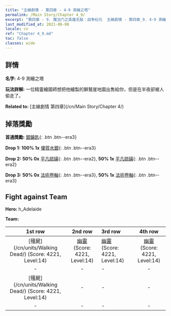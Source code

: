 ```yaml
---
title: "主線劇情 - 第四章 - 4-9 測繪之塔"
permalink: /Main Story/Chapter 4_9/
excerpt: "第四章 - 9. 魔法门之英雄无敌：战争纪元  主線劇情 - 第四章_9. 4-9 測繪之塔"
last_modified_at: 2021-06-08
locale: cn
ref: "Chapter 4_9.md"
toc: false
classes: wide
---
```


## 詳情

 **名字:** 4-9 測繪之塔

 **玩法詳解:** 一位精靈繪圖師想把他繪製的獅鷲崖地圖出售給你，但是在半夜卻被人偷走了。

 **Related to:** [主線劇情 第四章](/cn/Main Story/Chapter 4/)

## 掉落獎勵

 **首通獎勵:** [銀鑰匙](/cn/Items/con_693/){: .btn .btn--era3}

 **Drop 1:** **100% 1x** [優質水銀](/cn/Items/mat_14/){: .btn .btn--era3}

 **Drop 2:** **50% 0x** [平凡硫磺](/cn/Items/mat_9/){: .btn .btn--era2}, **50% 1x** [平凡硫磺](/cn/Items/mat_9/){: .btn .btn--era2}

 **Drop 3:** **50% 0x** [法術卷軸](/cn/Items/con_694/){: .btn .btn--era3}, **50% 1x** [法術卷軸](/cn/Items/con_694/){: .btn .btn--era3}


## Fight against Team
 **Hero:** h_Adelaide

 **Team:**


  | 1st row | 2nd row | 3rd row | 4th row |
  |:----:|:----:|:----|:----:|
  | [殭屍](/cn/units/Walking Dead/) (Score: 4221, Level:14)  | [幽靈](/cn/units/Wight/) (Score: 4221, Level:14)  | [幽靈](/cn/units/Wight/) (Score: 4221, Level:14)  | [幽靈](/cn/units/Wight/) (Score: 4221, Level:14)  |
  | - | - | - | - |
  | [殭屍](/cn/units/Walking Dead/) (Score: 4221, Level:14)  | - | - | - |
  | - | - | - | - |


